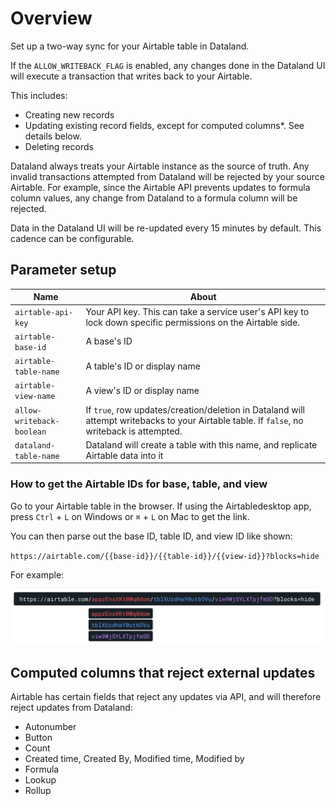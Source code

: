 # Overview

Set up a two-way sync for your Airtable table in Dataland.

If the `ALLOW_WRITEBACK_FLAG` is enabled, any changes done in the Dataland UI will execute a transaction that writes back to your Airtable.

This includes:

- Creating new records
- Updating existing record fields, except for computed columns\*. See details below.
- Deleting records

Dataland always treats your Airtable instance as the source of truth. Any invalid transactions attempted from Dataland will be rejected by your source Airtable. For example, since the Airtable API prevents updates to formula column values, any change from Dataland to a formula column will be rejected.

Data in the Dataland UI will be re-updated every 15 minutes by default. This cadence can be configurable.

## Parameter setup

| Name                      | About                                                                                                                                       |
| ------------------------- | ------------------------------------------------------------------------------------------------------------------------------------------- |
| `airtable-api-key`        | Your API key. This can take a service user's API key to lock down specific permissions on the Airtable side.                                |
| `airtable-base-id`        | A base's ID                                                                                                                                 |
| `airtable-table-name`     | A table's ID or display name                                                                                                                |
| `airtable-view-name`      | A view's ID or display name                                                                                                                 |
| `allow-writeback-boolean` | If `true`, row updates/creation/deletion in Dataland will attempt writebacks to your Airtable table. If `false`, no writeback is attempted. |
| `dataland-table-name`     | Dataland will create a table with this name, and replicate Airtable data into it                                                            |

### How to get the Airtable IDs for base, table, and view

Go to your Airtable table in the browser. If using the Airtabledesktop app, press `Ctrl` + `L` on Windows or `⌘` + `L` on Mac to get the link.

You can then parse out the base ID, table ID, and view ID like shown:

`https://airtable.com/{{base-id}}/{{table-id}}/{{view-id}}?blocks=hide`

For example:

![Image showing how to parse base, table, and view ID values from a link](airtable-params.svg)

## Computed columns that reject external updates

Airtable has certain fields that reject any updates via API, and will therefore reject updates from Dataland:

- Autonumber
- Button
- Count
- Created time, Created By, Modified time, Modified by
- Formula
- Lookup
- Rollup
